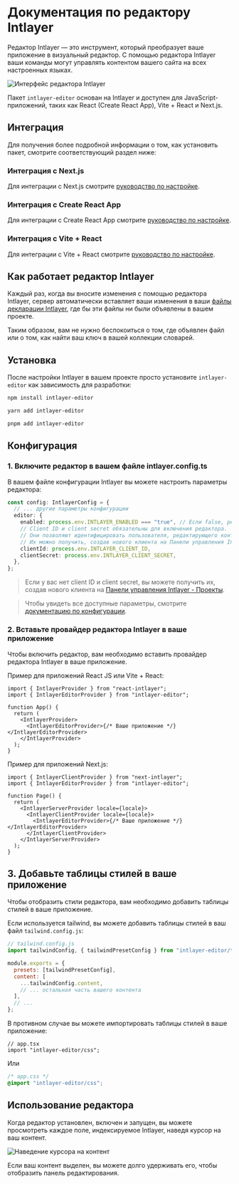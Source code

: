 # Документация по редактору Intlayer

Редактор Intlayer — это инструмент, который преобразует ваше приложение в визуальный редактор. С помощью редактора Intlayer ваши команды могут управлять контентом вашего сайта на всех настроенных языках.

![Интерфейс редактора Intlayer](https://github.com/aymericzip/intlayer/blob/main/docs/assets/intlayer_editor_ui.png)

Пакет `intlayer-editor` основан на Intlayer и доступен для JavaScript-приложений, таких как React (Create React App), Vite + React и Next.js.

## Интеграция

Для получения более подробной информации о том, как установить пакет, смотрите соответствующий раздел ниже:

### Интеграция с Next.js

Для интеграции с Next.js смотрите [руководство по настройке](https://github.com/aymericzip/intlayer/blob/main/docs/ru/intlayer_with_nextjs_15.md).

### Интеграция с Create React App

Для интеграции с Create React App смотрите [руководство по настройке](https://github.com/aymericzip/intlayer/blob/main/docs/ru/intlayer_with_create_react_app.md).

### Интеграция с Vite + React

Для интеграции с Vite + React смотрите [руководство по настройке](https://github.com/aymericzip/intlayer/blob/main/docs/ru/intlayer_with_vite+react.md).

## Как работает редактор Intlayer

Каждый раз, когда вы вносите изменения с помощью редактора Intlayer, сервер автоматически вставляет ваши изменения в ваши [файлы декларации Intlayer](https://github.com/aymericzip/intlayer/blob/main/docs/ru/content_declaration/get_started.md), где бы эти файлы ни были объявлены в вашем проекте.

Таким образом, вам не нужно беспокоиться о том, где объявлен файл или о том, как найти ваш ключ в вашей коллекции словарей.

## Установка

После настройки Intlayer в вашем проекте просто установите `intlayer-editor` как зависимость для разработки:

```bash
npm install intlayer-editor
```

```bash
yarn add intlayer-editor
```

```bash
pnpm add intlayer-editor
```

## Конфигурация

### 1. Включите редактор в вашем файле intlayer.config.ts

В вашем файле конфигурации Intlayer вы можете настроить параметры редактора:

```typescript
const config: IntlayerConfig = {
  // ... другие параметры конфигурации
  editor: {
    enabled: process.env.INTLAYER_ENABLED === "true", // Если false, редактор неактивен и не может быть accessed.
    // Client ID и client secret обязательны для включения редактора.
    // Они позволяют идентифицировать пользователя, редактирующего контент.
    // Их можно получить, создав нового клиента на Панели управления Intlayer - Проекты (https://intlayer.org/dashboard/projects).
    clientId: process.env.INTLAYER_CLIENT_ID,
    clientSecret: process.env.INTLAYER_CLIENT_SECRET,
  },
};
```

> Если у вас нет client ID и client secret, вы можете получить их, создав нового клиента на [Панели управления Intlayer - Проекты](https://intlayer.org/dashboard/projects).

> Чтобы увидеть все доступные параметры, смотрите [документацию по конфигурации](https://github.com/aymericzip/intlayer/blob/main/docs/ru/configuration.md).

### 2. Вставьте провайдер редактора Intlayer в ваше приложение

Чтобы включить редактор, вам необходимо вставить провайдер редактора Intlayer в ваше приложение.

Пример для приложений React JS или Vite + React:

```tsx
import { IntlayerProvider } from "react-intlayer";
import { IntlayerEditorProvider } from "intlayer-editor";

function App() {
  return (
    <IntlayerProvider>
      <IntlayerEditorProvider>{/* Ваше приложение */}</IntlayerEditorProvider>
    </IntlayerProvider>
  );
}
```

Пример для приложений Next.js:

```tsx
import { IntlayerClientProvider } from "next-intlayer";
import { IntlayerEditorProvider } from "intlayer-editor";

function Page() {
  return (
    <IntlayerServerProvider locale={locale}>
      <IntlayerClientProvider locale={locale}>
        <IntlayerEditorProvider>{/* Ваше приложение */}</IntlayerEditorProvider>
      </IntlayerClientProvider>
    </IntlayerServerProvider>
  );
}
```

## 3. Добавьте таблицы стилей в ваше приложение

Чтобы отобразить стили редактора, вам необходимо добавить таблицы стилей в ваше приложение.

Если используется tailwind, вы можете добавить таблицы стилей в ваш файл `tailwind.config.js`:

```js
// tailwind.config.js
import tailwindConfig, { tailwindPresetConfig } from "intlayer-editor/tailwind";

module.exports = {
  presets: [tailwindPresetConfig],
  content: [
    ...tailwindConfig.content,
    // ... остальная часть вашего контента
  ],
  // ...
};
```

В противном случае вы можете импортировать таблицы стилей в ваше приложение:

```tsx
// app.tsx
import "intlayer-editor/css";
```

Или

```css
/* app.css */
@import "intlayer-editor/css";
```

## Использование редактора

Когда редактор установлен, включен и запущен, вы можете просмотреть каждое поле, индексируемое Intlayer, наведя курсор на ваш контент.

![Наведение курсора на контент](https://github.com/aymericzip/intlayer/blob/main/docs/assets/intlayer_editor_hover_content.png)

Если ваш контент выделен, вы можете долго удерживать его, чтобы отобразить панель редактирования.
